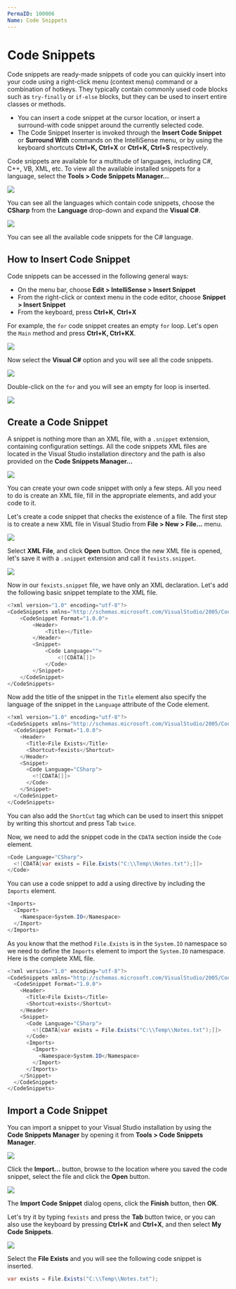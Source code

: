```yaml
---
PermaID: 100006
Name: Code Snippets
---
```


# Code Snippets

Code snippets are ready-made snippets of code you can quickly insert into your code using a right-click menu (context menu) command or a combination of hotkeys. They typically contain commonly used code blocks such as `try-finally` or `if-else` blocks, but they can be used to insert entire classes or methods.

 - You can insert a code snippet at the cursor location, or insert a surround-with code snippet around the currently selected code. 
 - The Code Snippet Inserter is invoked through the **Insert Code Snippet** or **Surround With** commands on the IntelliSense menu, or by using the keyboard shortcuts **Ctrl+K, Ctrl+X** or **Ctrl+K, Ctrl+S** respectively.

Code snippets are available for a multitude of languages, including C#, C++, VB, XML, etc. To view all the available installed snippets for a language, select the **Tools > Code Snippets Manager...** 

<img src="https://raw.githubusercontent.com/zzzprojects/learn-orm/master/tutorials/visual-studio/images/code-snippets-4.png">

You can see all the languages which contain code snippets, choose the **CSharp** from the **Language** drop-down and expand the **Visual C#**.

<img src="https://raw.githubusercontent.com/zzzprojects/learn-orm/master/tutorials/visual-studio/images/code-snippets-5.png">

You can see all the available code snippets for the C# language.

## How to Insert Code Snippet

Code snippets can be accessed in the following general ways:

 - On the menu bar, choose **Edit > IntelliSense > Insert Snippet**
 - From the right-click or context menu in the code editor, choose **Snippet > Insert Snippet**
 - From the keyboard, press **Ctrl+K**, **Ctrl+X**

For example, the `for` code snippet creates an empty `for` loop. Let's open the `Main` method and press **Ctrl+K, Ctrl+KX**.

<img src="https://raw.githubusercontent.com/zzzprojects/learn-orm/master/tutorials/visual-studio/images/code-snippets-1.png">

Now select the **Visual C#** option and you will see all the code snippets.

<img src="https://raw.githubusercontent.com/zzzprojects/learn-orm/master/tutorials/visual-studio/images/code-snippets-2.png">

Double-click on the `for` and you will see an empty for loop is inserted.

<img src="https://raw.githubusercontent.com/zzzprojects/learn-orm/master/tutorials/visual-studio/images/code-snippets-3.png">

## Create a Code Snippet

A snippet is nothing more than an XML file, with a `.snippet` extension, containing configuration settings. All the code snippets XML files are located in the Visual Studio installation directory and the path is also provided on the **Code Snippets Manager...**

<img src="https://raw.githubusercontent.com/zzzprojects/learn-orm/master/tutorials/visual-studio/images/code-snippets-6.png">

You can create your own code snippet with only a few steps. All you need to do is create an XML file, fill in the appropriate elements, and add your code to it.

Let's create a code snippet that checks the existence of a file. The first step is to create a new XML file in Visual Studio from **File > New > File...** menu.

<img src="https://raw.githubusercontent.com/zzzprojects/learn-orm/master/tutorials/visual-studio/images/code-snippets-7.png">

Select **XML File**, and click **Open** button. Once the new XML file is opened, let's save it with a `.snippet` extension and call it `fexists.snippet`.

<img src="https://raw.githubusercontent.com/zzzprojects/learn-orm/master/tutorials/visual-studio/images/code-snippets-8.png">

Now in our `fexists.snippet` file, we have only an XML declaration. Let's add the following basic snippet template to the XML file.

```csharp
<?xml version="1.0" encoding="utf-8"?>
<CodeSnippets xmlns="http://schemas.microsoft.com/VisualStudio/2005/CodeSnippet">
    <CodeSnippet Format="1.0.0">
        <Header>
            <Title></Title>
        </Header>
        <Snippet>
            <Code Language="">
                <![CDATA[]]>
            </Code>
        </Snippet>
    </CodeSnippet>
</CodeSnippets>
```

Now add the title of the snippet in the `Title` element also specify the language of the snippet in the `Language` attribute of the Code element.

```csharp
<?xml version="1.0" encoding="utf-8"?>
<CodeSnippets xmlns="http://schemas.microsoft.com/VisualStudio/2005/CodeSnippet">
  <CodeSnippet Format="1.0.0">
    <Header>
      <Title>File Exists</Title>
      <Shortcut>fexists</Shortcut>
    </Header>
    <Snippet>
      <Code Language="CSharp">
        <![CDATA[]]>
      </Code>
    </Snippet>
  </CodeSnippet>
</CodeSnippets>
``` 

You can also add the `ShortCut` tag which can be used to insert this snippet by writing this shortcut and press Tab `twice`.

Now, we need to add the snippet code in the `CDATA` section inside the `Code` element.

```csharp
<Code Language="CSharp">
  <![CDATA[var exists = File.Exists("C:\\Temp\\Notes.txt");]]>
</Code>
```

You can use a code snippet to add a using directive by including the `Imports` element.

```csharp
<Imports>
  <Import>
    <Namespace>System.IO</Namespace>
  </Import>
</Imports>
``` 

As you know that the method `File.Exists` is in the `System.IO` namespace so we need to define the `Imports` element to import the `System.IO` namespace. Here is the complete XML file.

```csharp
<?xml version="1.0" encoding="utf-8"?>
<CodeSnippets xmlns="http://schemas.microsoft.com/VisualStudio/2005/CodeSnippet">
  <CodeSnippet Format="1.0.0">
    <Header>
      <Title>File Exists</Title>
      <Shortcut>exists</Shortcut>
    </Header>
    <Snippet>
      <Code Language="CSharp">
        <![CDATA[var exists = File.Exists("C:\\Temp\\Notes.txt");]]>
      </Code>
      <Imports>
        <Import>
          <Namespace>System.IO</Namespace>
        </Import>
      </Imports>
    </Snippet>    
  </CodeSnippet>
</CodeSnippets>
```

## Import a Code Snippet

You can import a snippet to your Visual Studio installation by using the **Code Snippets Manager** by opening it from **Tools > Code Snippets Manager**.

<img src="https://raw.githubusercontent.com/zzzprojects/learn-orm/master/tutorials/visual-studio/images/code-snippets-9.png">

Click the **Import...** button, browse to the location where you saved the code snippet, select the file and click the **Open** button.

<img src="https://raw.githubusercontent.com/zzzprojects/learn-orm/master/tutorials/visual-studio/images/code-snippets-10.png">

The **Import Code Snippet** dialog opens, click the **Finish** button, then **OK**.

Let's try it by typing `fexists` and press the **Tab** button twice, or you can also use the keyboard by pressing **Ctrl+K** and **Ctrl+X**, and then select **My Code Snippets**.

<img src="https://raw.githubusercontent.com/zzzprojects/learn-orm/master/tutorials/visual-studio/images/code-snippets-11.png">

Select the **File Exists** and you will see the following code snippet is inserted.

```csharp
var exists = File.Exists("C:\\Temp\\Notes.txt"); 
```